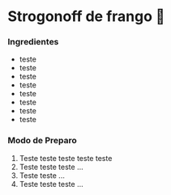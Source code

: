 

# Strogonoff de frango :chicken:

### Ingredientes

- teste 
- teste
- teste
- teste
- teste
- teste
- teste
- teste



### Modo de Preparo

1. Teste teste teste teste teste
2. Teste teste teste ...
3. Teste teste ...
4. Teste teste teste ...











